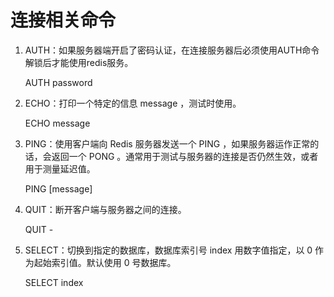 # 连接相关命令

1. AUTH：如果服务器端开启了密码认证，在连接服务器后必须使用AUTH命令解锁后才能使用redis服务。
    
    AUTH password

2. ECHO：打印一个特定的信息 message ，测试时使用。

    ECHO message

3. PING：使用客户端向 Redis 服务器发送一个 PING ，如果服务器运作正常的话，会返回一个 PONG 。通常用于测试与服务器的连接是否仍然生效，或者用于测量延迟值。

    PING [message]

4. QUIT：断开客户端与服务器之间的连接。

    QUIT -

5. SELECT：切换到指定的数据库，数据库索引号 index 用数字值指定，以 0 作为起始索引值。默认使用 0 号数据库。

    SELECT index

